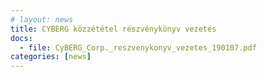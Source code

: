 ```yaml
---
# layout: news
title: CYBERG közzététel részvénykönyv vezetés
docs:
  - file: CyBERG_Corp._reszvenykonyv_vezetes_190107.pdf
categories: [news]
---
```

